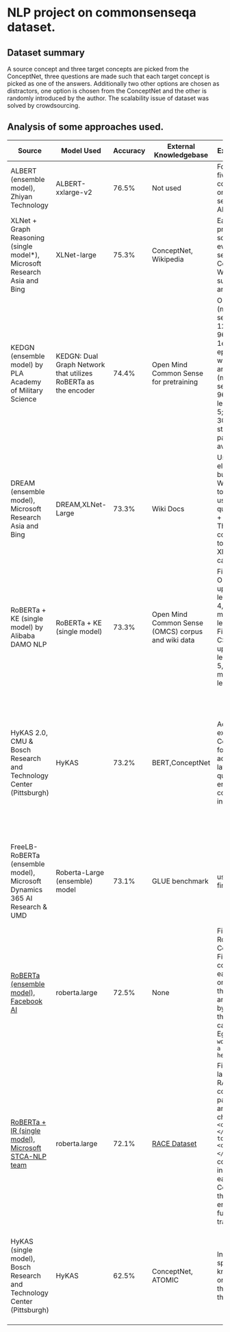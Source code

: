 # NLP project on commonsenseqa dataset. 

## Dataset summary
A source concept and three target concepts are picked from the ConceptNet, three questions are made such that each target concept is picked as one of the answers. Additionally two other options are chosen as distractors, one option is chosen from the ConceptNet and the other is randomly introduced by the author. The scalability issue of dataset was solved by crowdsourcing.

## Analysis of some approaches used.
| Source  | Model Used | Accuracy  | External Knowledgebase | Extra processsing  | Error Analysis |
| ------------- | ------------- | ------------- | ------------- | ------------- | ------------- |
| ALBERT (ensemble model), Zhiyan Technology | ALBERT-xxlarge-v2  | 76.5%  | Not used  | For each sample, five parts are concatenated into one string,before sending it to ALBERT   | Not mentioned   |
|XLNet + Graph Reasoning (single model*), Microsoft Research Asia and Bing| XLNet-large | 75.3% | ConceptNet, Wikipedia | Each question is prefixed by a sorted list of evidence sentences from ConceptNet and Wikipedia, and is suffixed by the answer choices. | Three categories of errors were observed lack of evidence,similar evidence and dataset noise.|
| KEDGN (ensemble model) by PLA Academy of Military Science | KEDGN: Dual Graph Network that utilizes RoBERTa as the encoder | 74.4% | Open Mind Common Sense for pretraining | Only pretrain (maximum sequence length: 128; batch size: 96; learning rate: 1e-5; training epochs: 4; warmup steps: 0) and fine tuning (maximum sequence length: 96; batch size: 16; learning rate: 1e-5; training steps: 3000; warmup steps: 150) parameters are available. | N/A |
| DREAM (ensemble model), Microsoft Research Asia and Bing | DREAM,XLNet-Large  | 73.3%  | Wiki Docs  | Used elasticsearch to build index for Wiki docs and find top-10 sentences using BM25. The query is question + answer choice. Then concatenated as  <context tokens> <sep> <question tokens>  <answer tokens> <sep> <cls> to finetune XLNet-large cased model   | Not mentioned|
| RoBERTa + KE (single model) by Alibaba DAMO NLP | RoBERTa + KE (single model) | 73.3% | Open Mind Common Sense (OMCS) corpus and wiki data | Finetuned on OMCS-max updates: 100k, learning rate: 1e-4, batch size: 256, max sequence length: 512 and Finetuned on CSQA-max updates: 1000, learning rate: 1e-5, batch size: 64, max sequence length: 256 | N/A |
| HyKAS 2.0, CMU & Bosch Research and Technology Center (Pittsburgh) | HyKAS  | 73.2%  | BERT,ConceptNet  | Additionally, they extracted relevant ConceptNet triples for QA pairs and added an attention layer to attend question+answer encoding with commonsense information   | The model is able to do better on questions that require commonsense but is losing performance on other types. The models still lack the ability to reason over negation sentences, suggesting another direction for future improvement|  
|FreeLB-RoBERTa (ensemble model), Microsoft Dynamics 365 AI Research & UMD | Roberta-Large (ensemble) model|73.1% | GLUE benchmark | used FreeLB finetuning | The model has not shown great improvements from Roberta model in the following fields : Named Entities, Quantifiers, Interval/Numbers, Universal (Logic). |
| [RoBERTa (ensemble model), Facebook AI](https://github.com/pytorch/fairseq/tree/master/examples/roberta/commonsense_qa) | roberta.large | 72.5% | None | Finetuned RoBERTa on CommonSenseQA. Five inputs constructed for each question, one for each of the five candidate answer choices, by concatenating the question and candidate answer. Eg `<s> Q: Where would I not want a fox? </s> A: hen house </s>` | N/A |
| [RoBERTa + IR (single model), Microsoft STCA-NLP team](https://1drv.ms/b/s!Aq1PIOBthMoKblvGqds3CzR451k?e=Yg6P94) | roberta.large | 72.1% | [RACE Dataset](https://www.cs.cmu.edu/~glai1/data/race/) | Finetune RoBERTa large model on the RACE dataset by concatenating passage, question and answer choice as `<s> <context tokens> </s> <question tokens> </s> <choice tokens> </s>`. Retrieve context information for each question of CommonsenseQA through search engine, and further finetune on train data. | N/A |
|HyKAS (single model), Bosch Research and Technology Center (Pittsburgh) | HyKAS | 62.5% | ConceptNet, ATOMIC | Included domain specific knowledge in order to improve the accuracy of the model. | The model is not very successful in the choice of the knowledge base depending upon the type of questions. Also it cannot handle antonym or negation sentences well. |
